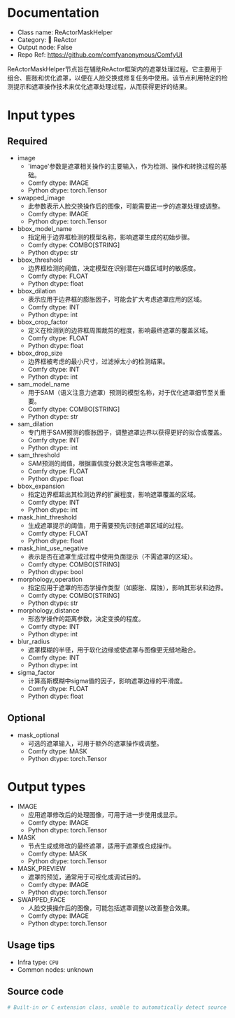 
# Documentation
- Class name: ReActorMaskHelper
- Category: 🌌 ReActor
- Output node: False
- Repo Ref: https://github.com/comfyanonymous/ComfyUI

ReActorMaskHelper节点旨在辅助ReActor框架内的遮罩处理过程。它主要用于组合、膨胀和优化遮罩，以便在人脸交换或修复任务中使用。该节点利用特定的检测提示和遮罩操作技术来优化遮罩处理过程，从而获得更好的结果。

# Input types
## Required
- image
    - 'image'参数是遮罩相关操作的主要输入，作为检测、操作和转换过程的基础。
    - Comfy dtype: IMAGE
    - Python dtype: torch.Tensor
- swapped_image
    - 此参数表示人脸交换操作后的图像，可能需要进一步的遮罩处理或调整。
    - Comfy dtype: IMAGE
    - Python dtype: torch.Tensor
- bbox_model_name
    - 指定用于边界框检测的模型名称，影响遮罩生成的初始步骤。
    - Comfy dtype: COMBO[STRING]
    - Python dtype: str
- bbox_threshold
    - 边界框检测的阈值，决定模型在识别潜在兴趣区域时的敏感度。
    - Comfy dtype: FLOAT
    - Python dtype: float
- bbox_dilation
    - 表示应用于边界框的膨胀因子，可能会扩大考虑遮罩应用的区域。
    - Comfy dtype: INT
    - Python dtype: int
- bbox_crop_factor
    - 定义在检测到的边界框周围裁剪的程度，影响最终遮罩的覆盖区域。
    - Comfy dtype: FLOAT
    - Python dtype: float
- bbox_drop_size
    - 边界框被考虑的最小尺寸，过滤掉太小的检测结果。
    - Comfy dtype: INT
    - Python dtype: int
- sam_model_name
    - 用于SAM（语义注意力遮罩）预测的模型名称，对于优化遮罩细节至关重要。
    - Comfy dtype: COMBO[STRING]
    - Python dtype: str
- sam_dilation
    - 专门用于SAM预测的膨胀因子，调整遮罩边界以获得更好的拟合或覆盖。
    - Comfy dtype: INT
    - Python dtype: int
- sam_threshold
    - SAM预测的阈值，根据置信度分数决定包含哪些遮罩。
    - Comfy dtype: FLOAT
    - Python dtype: float
- bbox_expansion
    - 指定边界框超出其检测边界的扩展程度，影响遮罩覆盖的区域。
    - Comfy dtype: INT
    - Python dtype: int
- mask_hint_threshold
    - 生成遮罩提示的阈值，用于需要预先识别遮罩区域的过程。
    - Comfy dtype: FLOAT
    - Python dtype: float
- mask_hint_use_negative
    - 表示是否在遮罩生成过程中使用负面提示（不需遮罩的区域）。
    - Comfy dtype: COMBO[STRING]
    - Python dtype: bool
- morphology_operation
    - 指定应用于遮罩的形态学操作类型（如膨胀、腐蚀），影响其形状和边界。
    - Comfy dtype: COMBO[STRING]
    - Python dtype: str
- morphology_distance
    - 形态学操作的距离参数，决定变换的程度。
    - Comfy dtype: INT
    - Python dtype: int
- blur_radius
    - 遮罩模糊的半径，用于软化边缘或使遮罩与图像更无缝地融合。
    - Comfy dtype: INT
    - Python dtype: int
- sigma_factor
    - 计算高斯模糊中sigma值的因子，影响遮罩边缘的平滑度。
    - Comfy dtype: FLOAT
    - Python dtype: float
## Optional
- mask_optional
    - 可选的遮罩输入，可用于额外的遮罩操作或调整。
    - Comfy dtype: MASK
    - Python dtype: torch.Tensor

# Output types
- IMAGE
    - 应用遮罩修改后的处理图像，可用于进一步使用或显示。
    - Comfy dtype: IMAGE
    - Python dtype: torch.Tensor
- MASK
    - 节点生成或修改的最终遮罩，适用于遮罩或合成操作。
    - Comfy dtype: MASK
    - Python dtype: torch.Tensor
- MASK_PREVIEW
    - 遮罩的预览，通常用于可视化或调试目的。
    - Comfy dtype: IMAGE
    - Python dtype: torch.Tensor
- SWAPPED_FACE
    - 人脸交换操作后的图像，可能包括遮罩调整以改善整合效果。
    - Comfy dtype: IMAGE
    - Python dtype: torch.Tensor


## Usage tips
- Infra type: `CPU`
- Common nodes: unknown


## Source code
```python
# Built-in or C extension class, unable to automatically detect source code
```
